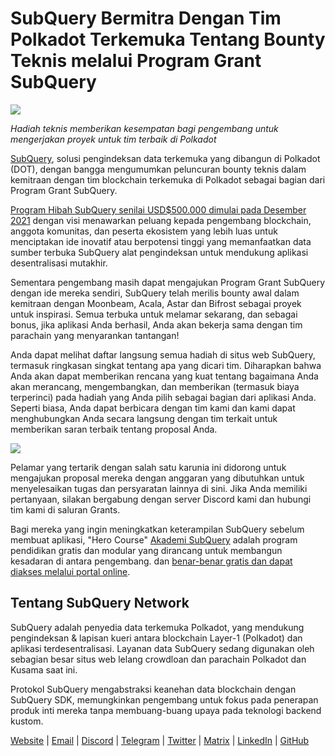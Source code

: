 # SubQuery Bermitra Dengan Tim Polkadot Terkemuka Tentang Bounty Teknis melalui Program Grant SubQuery

![](https://miro.medium.com/max/1400/0*KlrhjUy3MRRT98OO)

_Hadiah teknis memberikan kesempatan bagi pengembang untuk mengerjakan proyek untuk tim terbaik di Polkadot_

[SubQuery](https://subquery.network/), solusi pengindeksan data terkemuka yang dibangun di Polkadot (DOT), dengan bangga mengumumkan peluncuran bounty teknis dalam kemitraan dengan tim blockchain terkemuka di Polkadot sebagai bagian dari Program Grant SubQuery.

[Program Hibah SubQuery senilai USD$500.000 dimulai pada Desember 2021](./20211222-grants.md) dengan visi menawarkan peluang kepada pengembang blockchain, anggota komunitas, dan peserta ekosistem yang lebih luas untuk menciptakan ide inovatif atau berpotensi tinggi yang memanfaatkan data sumber terbuka SubQuery alat pengindeksan untuk mendukung aplikasi desentralisasi mutakhir.

Sementara pengembang masih dapat mengajukan Program Grant SubQuery dengan ide mereka sendiri, SubQuery telah merilis bounty awal dalam kemitraan dengan Moonbeam, Acala, Astar dan Bifrost sebagai proyek untuk inspirasi. Semua terbuka untuk melamar sekarang, dan sebagai bonus, jika aplikasi Anda berhasil, Anda akan bekerja sama dengan tim parachain yang menyarankan tantangan!

Anda dapat melihat daftar langsung semua hadiah di situs web SubQuery, termasuk ringkasan singkat tentang apa yang dicari tim. Diharapkan bahwa Anda akan dapat memberikan rencana yang kuat tentang bagaimana Anda akan merancang, mengembangkan, dan memberikan (termasuk biaya terperinci) pada hadiah yang Anda pilih sebagai bagian dari aplikasi Anda. Seperti biasa, Anda dapat berbicara dengan tim kami dan kami dapat menghubungkan Anda secara langsung dengan tim terkait untuk memberikan saran terbaik tentang proposal Anda.

![](https://miro.medium.com/max/1400/0*o2m57G86Tyi2UWiQ)

Pelamar yang tertarik dengan salah satu karunia ini didorong untuk mengajukan proposal mereka dengan anggaran yang dibutuhkan untuk menyelesaikan tugas dan persyaratan lainnya di sini. Jika Anda memiliki pertanyaan, silakan bergabung dengan server Discord kami dan hubungi tim kami di saluran Grants.

Bagi mereka yang ingin meningkatkan keterampilan SubQuery sebelum membuat aplikasi, "Hero Course" [Akademi SubQuery](./20211018-subquery-launches-the-subquery-academy.md) adalah program pendidikan gratis dan modular yang dirancang untuk membangun kesadaran di antara pengembang. dan [benar-benar gratis dan dapat diakses melalui portal online](https://subquery.coassemble.com/unlock/dOKZW6O#/).

## Tentang SubQuery Network

SubQuery adalah penyedia data terkemuka Polkadot, yang mendukung pengindeksan & lapisan kueri antara blockchain Layer-1 (Polkadot) dan aplikasi terdesentralisasi. Layanan data SubQuery sedang digunakan oleh sebagian besar situs web lelang crowdloan dan parachain Polkadot dan Kusama saat ini.

Protokol SubQuery mengabstraksi keanehan data blockchain dengan SubQuery SDK, memungkinkan pengembang untuk fokus pada penerapan produk inti mereka tanpa membuang-buang upaya pada teknologi backend kustom.

[Website](https://subquery.network/) | [Email](hello@subquery.network) | [Discord](https://discord.com/invite/78zg8aBSMG) | [Telegram](https://t.me/subquerynetwork) | [Twitter](https://twitter.com/subquerynetwork) | [Matrix](https://matrix.to/#/#subquery:matrix.org) | [LinkedIn](https://www.linkedin.com/company/subquery) | [GitHub](https://github.com/subquery)
